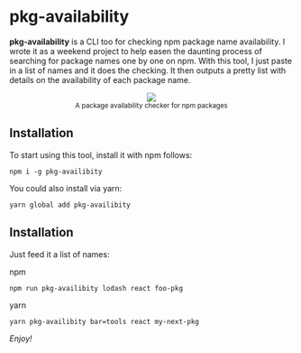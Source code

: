 # pkg-availability

**pkg-availability** is a CLI too for checking npm package name availability. I wrote it as a weekend project to help easen the daunting process of searching for package names one by one on npm. With this tool, I just paste in a list of names and it does the checking. It then outputs a pretty list with details on the availability of each package name.

<p align="center">
  <img src="https://raw.githubusercontent.com/bukharim96/pkg-availability/master/preview.png">
  <br>
  <small>A package availability checker for npm packages</small>
</p>

## Installation

To start using this tool, install it with npm follows:
```
npm i -g pkg-availibity
```

You could also install via yarn:
```
yarn global add pkg-availibity
```

## Installation

Just feed it a list of names:

npm
```
npm run pkg-availibity lodash react foo-pkg
```

yarn
```
yarn pkg-availibity bar=tools react my-next-pkg
```

*Enjoy!*